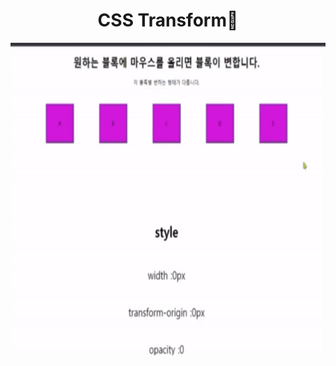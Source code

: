 

<h1 align="center">CSS Transform👋</h1>
<img style={} alt="사용방법" height="500" src="https://github.com/ChanhyukPark-Tech/WebProgramming/blob/main/InteractiveWeb/MyProject/CSS_Transform/CSS_transform.gif"/>

